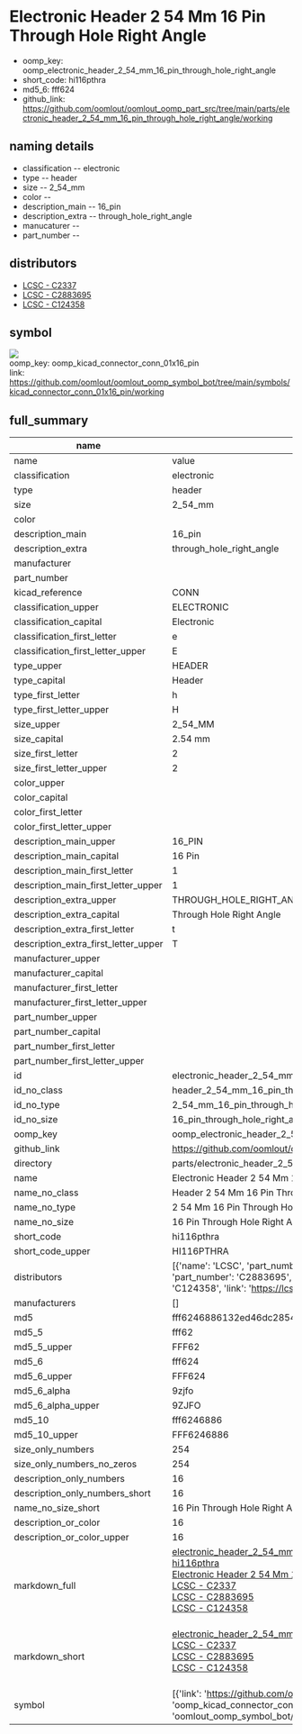 # Electronic Header 2 54 Mm 16 Pin Through Hole Right Angle

  
* oomp_key: oomp_electronic_header_2_54_mm_16_pin_through_hole_right_angle 
* short_code: hi116pthra
* md5_6: fff624  
* github_link: https://github.com/oomlout/oomlout_oomp_part_src/tree/main/parts/electronic_header_2_54_mm_16_pin_through_hole_right_angle/working  
## naming details
* classification -- electronic
* type -- header
* size -- 2_54_mm
* color -- 
* description_main -- 16_pin
* description_extra -- through_hole_right_angle
* manucaturer -- 
* part_number -- 

## distributors
* [LCSC - C2337](https://lcsc.com/product-detail/C2337.html)   
* [LCSC - C2883695](https://lcsc.com/product-detail/C2883695.html)   
* [LCSC - C124358](https://lcsc.com/product-detail/C124358.html)   


## symbol

![](symbol/{index}/working/working_600.png)  
oomp_key: oomp_kicad_connector_conn_01x16_pin  
link: https://github.com/oomlout/oomlout_oomp_symbol_bot/tree/main/symbols/kicad_connector_conn_01x16_pin/working  


## full_summary
| name | value | 
| --- | --- | 
| name | value | 
| classification | electronic | 
| type | header | 
| size | 2_54_mm | 
| color |  | 
| description_main | 16_pin | 
| description_extra | through_hole_right_angle | 
| manufacturer |  | 
| part_number |  | 
| kicad_reference | CONN | 
| classification_upper | ELECTRONIC | 
| classification_capital | Electronic | 
| classification_first_letter | e | 
| classification_first_letter_upper | E | 
| type_upper | HEADER | 
| type_capital | Header | 
| type_first_letter | h | 
| type_first_letter_upper | H | 
| size_upper | 2_54_MM | 
| size_capital | 2.54 mm | 
| size_first_letter | 2 | 
| size_first_letter_upper | 2 | 
| color_upper |  | 
| color_capital |  | 
| color_first_letter |  | 
| color_first_letter_upper |  | 
| description_main_upper | 16_PIN | 
| description_main_capital | 16 Pin | 
| description_main_first_letter | 1 | 
| description_main_first_letter_upper | 1 | 
| description_extra_upper | THROUGH_HOLE_RIGHT_ANGLE | 
| description_extra_capital | Through Hole Right Angle | 
| description_extra_first_letter | t | 
| description_extra_first_letter_upper | T | 
| manufacturer_upper |  | 
| manufacturer_capital |  | 
| manufacturer_first_letter |  | 
| manufacturer_first_letter_upper |  | 
| part_number_upper |  | 
| part_number_capital |  | 
| part_number_first_letter |  | 
| part_number_first_letter_upper |  | 
| id | electronic_header_2_54_mm_16_pin_through_hole_right_angle | 
| id_no_class | header_2_54_mm_16_pin_through_hole_right_angle | 
| id_no_type | 2_54_mm_16_pin_through_hole_right_angle | 
| id_no_size | 16_pin_through_hole_right_angle | 
| oomp_key | oomp_electronic_header_2_54_mm_16_pin_through_hole_right_angle | 
| github_link | https://github.com/oomlout/oomlout_oomp_part_src/tree/main/parts/electronic_header_2_54_mm_16_pin_through_hole_right_angle/working | 
| directory | parts/electronic_header_2_54_mm_16_pin_through_hole_right_angle | 
| name | Electronic Header 2 54 Mm 16 Pin Through Hole Right Angle | 
| name_no_class | Header 2 54 Mm 16 Pin Through Hole Right Angle | 
| name_no_type | 2 54 Mm 16 Pin Through Hole Right Angle | 
| name_no_size | 16 Pin Through Hole Right Angle | 
| short_code | hi116pthra | 
| short_code_upper | HI116PTHRA | 
| distributors | [{'name': 'LCSC', 'part_number': 'C2337', 'link': 'https://lcsc.com/product-detail/C2337.html', 'id': 'distributor_lcsc'}, {'name': 'LCSC', 'part_number': 'C2883695', 'link': 'https://lcsc.com/product-detail/C2883695.html', 'id': 'distributor_lcsc'}, {'name': 'LCSC', 'part_number': 'C124358', 'link': 'https://lcsc.com/product-detail/C124358.html', 'id': 'distributor_lcsc'}] | 
| manufacturers | [] | 
| md5 | fff6246886132ed46dc2854f82e7e9f3 | 
| md5_5 | fff62 | 
| md5_5_upper | FFF62 | 
| md5_6 | fff624 | 
| md5_6_upper | FFF624 | 
| md5_6_alpha | 9zjfo | 
| md5_6_alpha_upper | 9ZJFO | 
| md5_10 | fff6246886 | 
| md5_10_upper | FFF6246886 | 
| size_only_numbers | 254 | 
| size_only_numbers_no_zeros | 254 | 
| description_only_numbers | 16 | 
| description_only_numbers_short | 16 | 
| name_no_size_short | 16 Pin Through Hole Right Angle | 
| description_or_color | 16 | 
| description_or_color_upper | 16 | 
| markdown_full | [electronic_header_2_54_mm_16_pin_through_hole_right_angle](https://github.com/oomlout/oomlout_oomp_part_src/tree/main/parts/electronic_header_2_54_mm_16_pin_through_hole_right_angle/working)<br>[hi116pthra](https://github.com/oomlout/oomlout_oomp_part_src/tree/main/parts/electronic_header_2_54_mm_16_pin_through_hole_right_angle/working)<br>[Electronic Header 2 54 Mm 16 Pin Through Hole Right Angle](https://github.com/oomlout/oomlout_oomp_part_src/tree/main/parts/electronic_header_2_54_mm_16_pin_through_hole_right_angle/working)<br>[LCSC - C2337<br>](https://lcsc.com/product-detail/C2337.html)[LCSC - C2883695<br>](https://lcsc.com/product-detail/C2883695.html)[LCSC - C124358<br>](https://lcsc.com/product-detail/C124358.html)<br> | 
| markdown_short | [electronic_header_2_54_mm_16_pin_through_hole_right_angle](https://github.com/oomlout/oomlout_oomp_part_src/tree/main/parts/electronic_header_2_54_mm_16_pin_through_hole_right_angle/working)<br>[LCSC - C2337<br>](https://lcsc.com/product-detail/C2337.html)[LCSC - C2883695<br>](https://lcsc.com/product-detail/C2883695.html)[LCSC - C124358<br>](https://lcsc.com/product-detail/C124358.html)<br> | 
| symbol | [{'link': 'https://github.com/oomlout/oomlout_oomp_symbol_bot/tree/main/symbols/kicad_connector_conn_01x16_pin', 'oomp_key': 'oomp_kicad_connector_conn_01x16_pin', 'directory': 'oomlout_oomp_symbol_bot/symbols/kicad_connector_conn_01x16_pin//working/working.kicad_sym', 'index': 0}] | 
